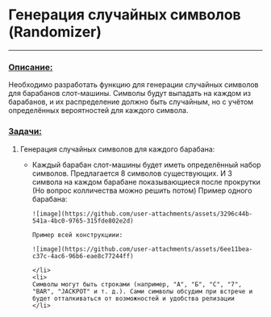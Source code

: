 <h1>Генерация случайных символов (Randomizer)</h1>
<hr>
<h3><b><u>Описание:</u></b></h3>
<p>Необходимо разработать функцию для генерации случайных символов для барабанов слот-машины. Символы будут выпадать на каждом из барабанов, и их распределение должно быть случайным, но с учётом определённых вероятностей для каждого символа.</p>

<h3><b><u>Задачи:</u></b></h3>
<p><ol>
  <li>Генерация случайных символов для каждого барабана:</li>
  <ul>
    <li>Каждый барабан слот-машины будет иметь определённый набор символов. Предлагается 8 символов существующих. И 3 символа на каждом барабане показывающиеся после прокрутки (Но вопрос колличества можно решить потом)
    Пример одного барабана:
    
    ![image](https://github.com/user-attachments/assets/3296c44b-541a-4bc0-9765-315fde802e2d)

    Пример всей конструкциии: 

    ![image](https://github.com/user-attachments/assets/6ee11bea-c37c-4ac6-96b6-eae8c77244ff)
    
    </li>
    <li>
    Символы могут быть строками (например, "А", "Б", "С", "7", "BAR", "JACKPOT" и т. д.). Сами символы обсудим при встрече и будет отталкиваться от возможностей и удобства релизации  
    </li>


  </ul>
</ol></p>

